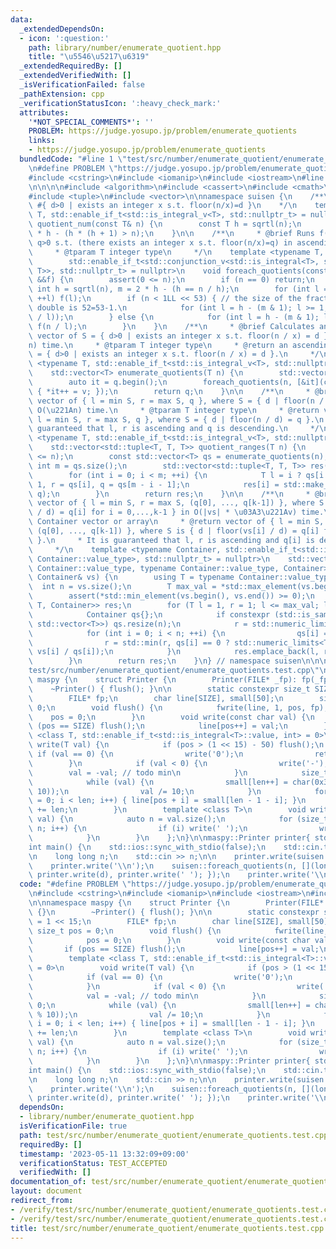 ```yaml
---
data:
  _extendedDependsOn:
  - icon: ':question:'
    path: library/number/enumerate_quotient.hpp
    title: "\u5546\u5217\u6319"
  _extendedRequiredBy: []
  _extendedVerifiedWith: []
  _isVerificationFailed: false
  _pathExtension: cpp
  _verificationStatusIcon: ':heavy_check_mark:'
  attributes:
    '*NOT_SPECIAL_COMMENTS*': ''
    PROBLEM: https://judge.yosupo.jp/problem/enumerate_quotients
    links:
    - https://judge.yosupo.jp/problem/enumerate_quotients
  bundledCode: "#line 1 \"test/src/number/enumerate_quotient/enumerate_quotients.test.cpp\"\
    \n#define PROBLEM \"https://judge.yosupo.jp/problem/enumerate_quotients\"\n\n\
    #include <cstring>\n#include <iomanip>\n#include <iostream>\n#line 1 \"library/number/enumerate_quotient.hpp\"\
    \n\n\n\n#include <algorithm>\n#include <cassert>\n#include <cmath>\n#include <limits>\n\
    #include <tuple>\n#include <vector>\n\nnamespace suisen {\n    /**\n     * @return\
    \ #{ d>0 | exists an integer x s.t. floor(n/x)=d }\n    */\n    template <typename\
    \ T, std::enable_if_t<std::is_integral_v<T>, std::nullptr_t> = nullptr>\n    T\
    \ quotient_num(const T& n) {\n        const T h = sqrtl(n);\n        return 2\
    \ * h - (h * (h + 1) > n);\n    }\n\n    /**\n     * @brief Runs f(q) for each\
    \ q>0 s.t. (there exists an integer x s.t. floor(n/x)=q) in ascending order.\n\
    \     * @tparam T integer type\n     */\n    template <typename T, typename Fun,\n\
    \        std::enable_if_t<std::conjunction_v<std::is_integral<T>, std::is_invocable<Fun,\
    \ T>>, std::nullptr_t> = nullptr>\n    void foreach_quotients(const T &n, Fun\
    \ &&f) {\n        assert(0 <= n);\n        if (n == 0) return;\n        const\
    \ int h = sqrtl(n), m = 2 * h - (h == n / h);\n        for (int l = 1; l <= h;\
    \ ++l) f(l);\n        if (n < 1LL << 53) { // the size of the fraction part of\
    \ double is 52=53-1.\n            for (int l = h - (m & 1); l >= 1; --l) f(static_cast<T>(static_cast<double>(n)\
    \ / l));\n        } else {\n            for (int l = h - (m & 1); l >= 1; --l)\
    \ f(n / l);\n        }\n    }\n    /**\n     * @brief Calculates an ascending\
    \ vector of S = { d>0 | exists an integer x s.t. floor(n / x) = d } in O(\u221A\
    n) time.\n     * @tparam T integer type\n     * @return an ascending vector S\
    \ = { d>0 | exists an integer x s.t. floor(n / x) = d }.\n     */\n    template\
    \ <typename T, std::enable_if_t<std::is_integral_v<T>, std::nullptr_t> = nullptr>\n\
    \    std::vector<T> enumerate_quotients(T n) {\n        std::vector<T> q(quotient_num(n));\n\
    \        auto it = q.begin();\n        foreach_quotients(n, [&it](const T& v)\
    \ { *it++ = v; });\n        return q;\n    }\n\n    /**\n     * @brief Calculates\
    \ vector of { l = min S, r = max S, q }, where S = { d | floor(n / d) = q } in\
    \ O(\u221An) time.\n     * @tparam T integer type\n     * @return vector of {\
    \ l = min S, r = max S, q }, where S = { d | floor(n / d) = q }.\n     * It is\
    \ guaranteed that l, r is ascending and q is descending.\n     */\n    template\
    \ <typename T, std::enable_if_t<std::is_integral_v<T>, std::nullptr_t> = nullptr>\n\
    \    std::vector<std::tuple<T, T, T>> quotient_ranges(T n) {\n        assert(0\
    \ <= n);\n        const std::vector<T> qs = enumerate_quotients(n);\n        const\
    \ int m = qs.size();\n        std::vector<std::tuple<T, T, T>> res(qs.size());\n\
    \        for (int i = 0; i < m; ++i) {\n            T l = i ? qs[i - 1] + 1 :\
    \ 1, r = qs[i], q = qs[m - i - 1];\n            res[i] = std::make_tuple(l, r,\
    \ q);\n        }\n        return res;\n    }\n\n    /**\n     * @brief Calculates\
    \ vector of { l = min S, r = max S, (q[0], ..., q[k-1]) }, where S = { d | floor(vs[i]\
    \ / d) = q[i] for i = 0,...,k-1 } in O(|vs| * \u03A3\u221Av) time.\n     * @tparam\
    \ Container vector or array\n     * @return vector of { l = min S, r = max S,\
    \ (q[0], ..., q[k-1]) }, where S is { d | floor(vs[i] / d) = q[i] for i = 0,...,k-1\
    \ }.\n     * It is guaranteed that l, r is ascending and q[i] is descending. \n\
    \     */\n    template <typename Container, std::enable_if_t<std::is_integral_v<typename\
    \ Container::value_type>, std::nullptr_t> = nullptr>\n    std::vector<std::tuple<typename\
    \ Container::value_type, typename Container::value_type, Container>> multiple_quotients_ranges(const\
    \ Container& vs) {\n        using T = typename Container::value_type;\n      \
    \  int n = vs.size();\n        T max_val = *std::max_element(vs.begin(), vs.end());\n\
    \        assert(*std::min_element(vs.begin(), vs.end()) >= 0);\n        std::vector<std::tuple<T,\
    \ T, Container>> res;\n        for (T l = 1, r = 1; l <= max_val; l = r + 1) {\n\
    \            Container qs{};\n            if constexpr (std::is_same_v<Container,\
    \ std::vector<T>>) qs.resize(n);\n            r = std::numeric_limits<T>::max();\n\
    \            for (int i = 0; i < n; ++i) {\n                qs[i] = vs[i] / l;\n\
    \                r = std::min(r, qs[i] == 0 ? std::numeric_limits<T>::max() :\
    \ vs[i] / qs[i]);\n            }\n            res.emplace_back(l, r, std::move(qs));\n\
    \        }\n        return res;\n    }\n} // namespace suisen\n\n\n\n#line 7 \"\
    test/src/number/enumerate_quotient/enumerate_quotients.test.cpp\"\n\nnamespace\
    \ maspy {\n    struct Printer {\n        Printer(FILE* _fp): fp(_fp) {}\n    \
    \    ~Printer() { flush(); }\n\n        static constexpr size_t SIZE = 1 << 15;\n\
    \        FILE* fp;\n        char line[SIZE], small[50];\n        size_t pos =\
    \ 0;\n        void flush() {\n            fwrite(line, 1, pos, fp);\n        \
    \    pos = 0;\n        }\n        void write(const char val) {\n            if\
    \ (pos == SIZE) flush();\n            line[pos++] = val;\n        }\n        template\
    \ <class T, std::enable_if_t<std::is_integral<T>::value, int> = 0>\n        void\
    \ write(T val) {\n            if (pos > (1 << 15) - 50) flush();\n           \
    \ if (val == 0) {\n                write('0');\n                return;\n    \
    \        }\n            if (val < 0) {\n                write('-');\n        \
    \        val = -val; // todo min\n            }\n            size_t len = 0;\n\
    \            while (val) {\n                small[len++] = char(0x30 | (val %\
    \ 10));\n                val /= 10;\n            }\n            for (size_t i\
    \ = 0; i < len; i++) { line[pos + i] = small[len - 1 - i]; }\n            pos\
    \ += len;\n        }\n        template <class T>\n        void write(const std::vector<T>\
    \ val) {\n            auto n = val.size();\n            for (size_t i = 0; i <\
    \ n; i++) {\n                if (i) write(' ');\n                write(val[i]);\n\
    \            }\n        }\n    };\n}\n\nmaspy::Printer printer{ stdout };\n\n\
    int main() {\n    std::ios::sync_with_stdio(false);\n    std::cin.tie(nullptr);\n\
    \n    long long n;\n    std::cin >> n;\n\n    printer.write(suisen::quotient_num(n));\n\
    \    printer.write('\\n');\n    suisen::foreach_quotients(n, [](long long d) {\
    \ printer.write(d), printer.write(' '); });\n    printer.write('\\n');\n}\n"
  code: "#define PROBLEM \"https://judge.yosupo.jp/problem/enumerate_quotients\"\n\
    \n#include <cstring>\n#include <iomanip>\n#include <iostream>\n#include \"library/number/enumerate_quotient.hpp\"\
    \n\nnamespace maspy {\n    struct Printer {\n        Printer(FILE* _fp): fp(_fp)\
    \ {}\n        ~Printer() { flush(); }\n\n        static constexpr size_t SIZE\
    \ = 1 << 15;\n        FILE* fp;\n        char line[SIZE], small[50];\n       \
    \ size_t pos = 0;\n        void flush() {\n            fwrite(line, 1, pos, fp);\n\
    \            pos = 0;\n        }\n        void write(const char val) {\n     \
    \       if (pos == SIZE) flush();\n            line[pos++] = val;\n        }\n\
    \        template <class T, std::enable_if_t<std::is_integral<T>::value, int>\
    \ = 0>\n        void write(T val) {\n            if (pos > (1 << 15) - 50) flush();\n\
    \            if (val == 0) {\n                write('0');\n                return;\n\
    \            }\n            if (val < 0) {\n                write('-');\n    \
    \            val = -val; // todo min\n            }\n            size_t len =\
    \ 0;\n            while (val) {\n                small[len++] = char(0x30 | (val\
    \ % 10));\n                val /= 10;\n            }\n            for (size_t\
    \ i = 0; i < len; i++) { line[pos + i] = small[len - 1 - i]; }\n            pos\
    \ += len;\n        }\n        template <class T>\n        void write(const std::vector<T>\
    \ val) {\n            auto n = val.size();\n            for (size_t i = 0; i <\
    \ n; i++) {\n                if (i) write(' ');\n                write(val[i]);\n\
    \            }\n        }\n    };\n}\n\nmaspy::Printer printer{ stdout };\n\n\
    int main() {\n    std::ios::sync_with_stdio(false);\n    std::cin.tie(nullptr);\n\
    \n    long long n;\n    std::cin >> n;\n\n    printer.write(suisen::quotient_num(n));\n\
    \    printer.write('\\n');\n    suisen::foreach_quotients(n, [](long long d) {\
    \ printer.write(d), printer.write(' '); });\n    printer.write('\\n');\n}"
  dependsOn:
  - library/number/enumerate_quotient.hpp
  isVerificationFile: true
  path: test/src/number/enumerate_quotient/enumerate_quotients.test.cpp
  requiredBy: []
  timestamp: '2023-05-11 13:32:09+09:00'
  verificationStatus: TEST_ACCEPTED
  verifiedWith: []
documentation_of: test/src/number/enumerate_quotient/enumerate_quotients.test.cpp
layout: document
redirect_from:
- /verify/test/src/number/enumerate_quotient/enumerate_quotients.test.cpp
- /verify/test/src/number/enumerate_quotient/enumerate_quotients.test.cpp.html
title: test/src/number/enumerate_quotient/enumerate_quotients.test.cpp
---
```

